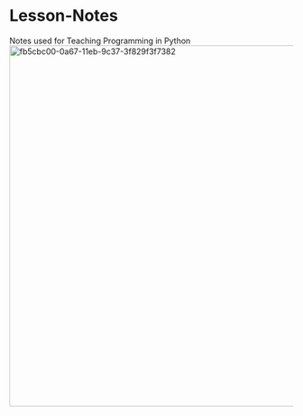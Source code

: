 # Lesson-Notes
Notes used for Teaching Programming in Python
<img width="1280" height="640" alt="fb5cbc00-0a67-11eb-9c37-3f829f3f7382" src="https://github.com/user-attachments/assets/35b88b2b-b051-4091-8b45-efcd2be6b0fc" />

